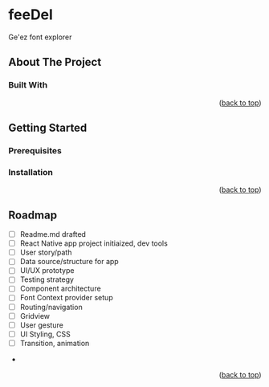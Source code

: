 <div id="top"></div>

# feeDel
Ge'ez font explorer

<!-- ABOUT THE PROJECT -->
## About The Project

### Built With


<p align="right">(<a href="#top">back to top</a>)</p>



<!-- GETTING STARTED -->
## Getting Started

### Prerequisites

### Installation


<p align="right">(<a href="#top">back to top</a>)</p>



<!-- ROADMAP -->
## Roadmap

- [ ] Readme.md drafted
- [ ] React Native app project initiaized, dev tools
- [ ] User story/path
- [ ] Data source/structure for app
- [ ] UI/UX prototype
- [ ] Testing strategy
- [ ] Component architecture
- [ ] Font Context provider setup
- [ ] Routing/navigation
- [ ] Gridview
- [ ] User gesture 
- [ ] UI Styling, CSS
- [ ] Transition, animation
- 


<p align="right">(<a href="#top">back to top</a>)</p>

